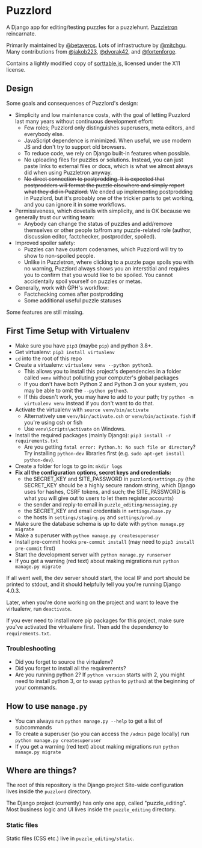 # Puzzlord

A Django app for editing/testing puzzles for a puzzlehunt. [Puzzletron](https://github.com/mysteryhunt/puzzle-editing/) reincarnate.

Primarily maintained by [@betaveros](https://github.com/betaveros). Lots of infrastructure by [@mitchgu](https://github.com/mitchgu). Many contributions from [@jakob223](https://github.com/jakob223), [@dvorak42](https://github.com/dvorak42), and [@fortenforge](https://github.com/fortenforge).

Contains a lightly modified copy of [sorttable.js](https://kryogenix.org/code/browser/sorttable/), licensed under the X11 license.

## Design

Some goals and consequences of Puzzlord's design:

- Simplicity and low maintenance costs, with the goal of letting Puzzlord last many years without continuous development effort:
    - Few roles; Puzzlord only distinguishes superusers, meta editors, and everybody else.
    - JavaScript dependence is minimized. When useful, we use modern JS and don't try to support old browsers.
    - To reduce code, we rely on Django built-in features when possible.
    - No uploading files for puzzles or solutions. Instead, you can just paste links to external files or docs, which is what we almost always did when using Puzzletron anyway.
    - ~~No direct connection to postprodding. It is expected that postprodders will format the puzzle elsewhere and simply report what they did in Puzzlord.~~ We ended up implementing postprodding in Puzzlord, but it's probably one of the trickier parts to get working, and you can ignore it in some workflows.
- Permissiveness, which dovetails with simplicity, and is OK because we generally trust our writing team:
    - Anybody can change the status of puzzles and add/remove themselves or other people to/from any puzzle-related role (author, discussion editor, factchecker, postprodder, spoiled).
- Improved spoiler safety:
    - Puzzles can have custom codenames, which Puzzlord will try to show to non-spoiled people.
    - Unlike in Puzzletron, where clicking to a puzzle page spoils you with no warning, Puzzlord always shows you an interstitial and requires you to confirm that you would like to be spoiled. You cannot accidentally spoil yourself on puzzles or metas.
- Generally, work with GPH's workflow:
    - Factchecking comes after postprodding
    - Some additional useful puzzle statuses

Some features are still missing.

## First Time Setup with Virtualenv

- Make sure you have `pip3` (maybe `pip`) and python 3.8+.
- Get virtualenv: `pip3 install virtualenv`
- `cd` into the root of this repo
- Create a virtualenv: `virtualenv venv --python python3`.
	- This allows you to install this project's dependencies in a folder called `venv` without polluting your computer's global packages
	- If you don't have both Python 2 and Python 3 on your system, you may be able to omit the `--python python3`.
	- If this doesn't work, you may have to add to your path; try `python -m virtualenv venv` instead if you don't want to do that.
- Activate the virtualenv with `source venv/bin/activate`
	- Alternatively use `venv/bin/activate.csh` or `venv/bin/activate.fish` if you're using csh or fish
	- Use `venv\Scripts\activate` on Windows.
- Install the required packages (mainly Django): `pip3 install -r requirements.txt`
	- Are you getting `fatal error: Python.h: No such file or directory`? Try installing `python-dev` libraries first (e.g. `sudo apt-get install python-dev`).
- Create a folder for logs to go in: `mkdir logs`
- **Fix all the configuration options, secret keys and credentials:**
	- the SECRET_KEY and SITE_PASSWORD in `puzzlord/settings.py` (the SECRET_KEY should be a highly secure random string, which Django uses for hashes, CSRF tokens, and such; the SITE_PASSWORD is what you will give out to users to let them register accounts)
	- the sender and reply-to email in `puzzle_editing/messaging.py`
	- the SECRET_KEY and email credentials in `settings/base.py`
	- the hosts in `settings/staging.py` and `settings/prod.py`
- Make sure the database schema is up to date with `python manage.py migrate`
- Make a superuser with `python manage.py createsuperuser`
- Install pre-commit hooks `pre-commit install` (may need to `pip3 install pre-commit` first)
- Start the development server with `python manage.py runserver`
- If you get a warning (red text) about making migrations run `python manage.py migrate`

If all went well, the dev server should start, the local IP and port should be
printed to stdout, and it should helpfully tell you you're running Django
4.0.3.

Later, when you're done working on the project and want to leave the virtualenv,
run `deactivate`.

If you ever need to install more pip packages for this project, make sure you've
activated the virtualenv first. Then add the dependency to `requirements.txt`.

### Troubleshooting
 - Did you forget to source the virtualenv?
 - Did you forget to install all the requirements?
 - Are you running python 2? If `python version` starts with 2, you might need to install python 3, or to swap `python` to `python3` at the beginning of your commands.

## How to use `manage.py`

 - You can always run `python manage.py --help` to get a list of subcommands
 - To create a superuser (so you can access the `/admin` page locally) run `python manage.py createsuperuser`
 - If you get a warning (red text) about making migrations run `python manage.py migrate`

## Where are things?

The root of this repository is the Django project
Site-wide configuration lives inside the `puzzlord` directory.

The Django project (currently) has only one app, called "puzzle_editing". Most
business logic and UI lives inside the `puzzle_editing` directory.

### Static files

Static files (CSS etc.) live in `puzzle_editing/static`.
